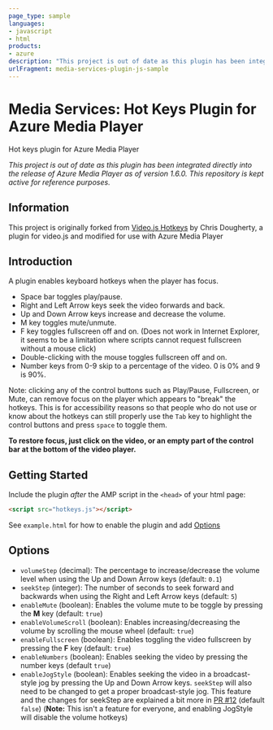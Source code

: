 ```yaml
---
page_type: sample
languages:
- javascript
- html
products:
- azure
description: "This project is out of date as this plugin has been integrated directly into the release of Azure Media Player as of version 1.6.0."
urlFragment: media-services-plugin-js-sample
---
```


# Media Services: Hot Keys Plugin for Azure Media Player

Hot keys plugin for Azure Media Player

*This project is out of date as this plugin has been integrated directly into the release of Azure Media Player as of version 1.6.0.  This repository is kept active for reference purposes.* 

## Information

This project is originally forked from [Video.js Hotkeys](https://github.com/ctd1500/videojs-hotkeys) by Chris Dougherty, a plugin for video.js and modified for use with Azure Media Player 

## Introduction

A plugin enables keyboard hotkeys when the player has focus.

- Space bar toggles play/pause.
- Right and Left Arrow keys seek the video forwards and back.
- Up and Down Arrow keys increase and decrease the volume.
- M key toggles mute/unmute.
- F key toggles fullscreen off and on. (Does not work in Internet Explorer, it seems to be a limitation where scripts cannot request fullscreen without a mouse click)
- Double-clicking with the mouse toggles fullscreen off and on.
- Number keys from 0-9 skip to a percentage of the video. 0 is 0% and 9 is 90%.

Note: clicking any of the control buttons such as Play/Pause, Fullscreen, or Mute, can remove focus on the player
which appears to "break" the hotkeys.  This is for accessibility reasons so that people who do not use or know about
the hotkeys can still properly use the `Tab` key to highlight the control buttons and press `space` to toggle them.

**To restore focus, just click on the video, or an empty part of the control bar at the bottom of the video player.**

## Getting Started
Include the plugin *after* the AMP script in the `<head>` of your html page:

```html
<script src="hotkeys.js"></script>
```

See `example.html` for how to enable the plugin and add [Options](#options)

## Options

- `volumeStep` (decimal): The percentage to increase/decrease the volume level when using the Up and Down Arrow keys (default: `0.1`)
- `seekStep` (integer): The number of seconds to seek forward and backwards when using the Right and Left Arrow keys (default: `5`)
- `enableMute` (boolean): Enables the volume mute to be toggle by pressing the **M** key (default: `true`)
- `enableVolumeScroll` (boolean): Enables increasing/decreasing the volume by scrolling the mouse wheel (default: `true`)
- `enableFullscreen` (boolean): Enables toggling the video fullscreen by pressing the **F** key (default: `true`)
- `enableNumbers` (boolean): Enables seeking the video by pressing the number keys (default `true`)
- `enableJogStyle` (boolean): Enables seeking the video in a broadcast-style jog by pressing the Up and Down Arrow keys.
`seekStep` will also need to be changed to get a proper broadcast-style jog.
This feature and the changes for seekStep are explained a bit more in [PR #12](https://github.com/ctd1500/videojs-hotkeys/pull/12) (default `false`)
(**Note:** This isn't a feature for everyone, and enabling JogStyle will disable the volume hotkeys)
